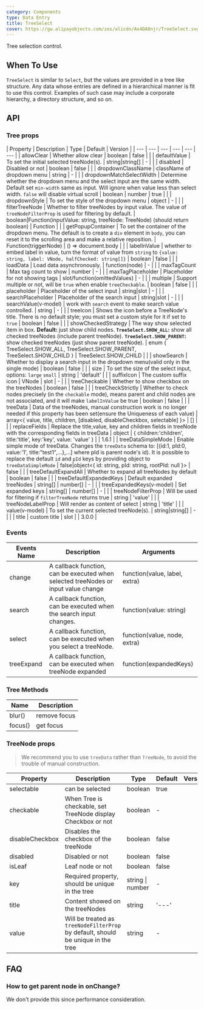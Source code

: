 ```yaml
---
category: Components
type: Data Entry
title: TreeSelect
cover: https://gw.alipayobjects.com/zos/alicdn/Ax4DA0njr/TreeSelect.svg
---
```


Tree selection control.

## When To Use

`TreeSelect` is similar to `Select`, but the values are provided in a tree like structure. Any data whose entries are defined in a hierarchical manner is fit to use this control. Examples of such case may include a corporate hierarchy, a directory structure, and so on.

## API

### Tree props

| Property | Description | Type | Default | Version |
| --- | --- | --- | --- | --- | --- |
| allowClear | Whether allow clear | boolean | false |  |
| defaultValue | To set the initial selected treeNode(s). | string\|string\[] | - |  |
| disabled | Disabled or not | boolean | false |  |
| dropdownClassName | className of dropdown menu | string | - |  |
| dropdownMatchSelectWidth | Determine whether the dropdown menu and the select input are the same width. Default set `min-width` same as input. Will ignore when value less than select width. `false` will disable virtual scroll | boolean \| number | true |  |
| dropdownStyle | To set the style of the dropdown menu | object | - |  |
| filterTreeNode | Whether to filter treeNodes by input value. The value of `treeNodeFilterProp` is used for filtering by default. | boolean\|Function(inputValue: string, treeNode: TreeNode) (should return boolean) | Function |  |
| getPopupContainer | To set the container of the dropdown menu. The default is to create a `div` element in `body`, you can reset it to the scrolling area and make a relative reposition. | Function(triggerNode) | () => document.body |  |
| labelInValue | whether to embed label in value, turn the format of value from `string` to `{value: string, label: VNode, halfChecked: string[]}` | boolean | false |  |
| loadData | Load data asynchronously. | function(node) | - |  |
| maxTagCount | Max tag count to show | number | - |  |
| maxTagPlaceholder | Placeholder for not showing tags | slot/function(omittedValues) | - |  |
| multiple | Support multiple or not, will be `true` when enable `treeCheckable`. | boolean | false |  |
| placeholder | Placeholder of the select input | string\|slot | - |  |
| searchPlaceholder | Placeholder of the search input | string\|slot | - |  |
| searchValue(v-model) | work with `search` event to make search value controlled. | string | - |  |
| treeIcon | Shows the icon before a TreeNode's title. There is no default style; you must set a custom style for it if set to `true` | boolean | false |  |
| showCheckedStrategy | The way show selected item in box. **Default:** just show child nodes. **`TreeSelect.SHOW_ALL`:** show all checked treeNodes (include parent treeNode). **`TreeSelect.SHOW_PARENT`:** show checked treeNodes (just show parent treeNode). | enum { TreeSelect.SHOW_ALL, TreeSelect.SHOW_PARENT, TreeSelect.SHOW_CHILD } | TreeSelect.SHOW_CHILD |  |
| showSearch | Whether to display a search input in the dropdown menu(valid only in the single mode) | boolean | false |  |
| size | To set the size of the select input, options: `large` `small` | string | 'default' |  |
| suffixIcon | The custom suffix icon | VNode \| slot | - |  |
| treeCheckable | Whether to show checkbox on the treeNodes | boolean | false |  |
| treeCheckStrictly | Whether to check nodes precisely (in the `checkable` mode), means parent and child nodes are not associated, and it will make `labelInValue` be true | boolean | false |  |
| treeData | Data of the treeNodes, manual construction work is no longer needed if this property has been set(ensure the Uniqueness of each value) | array\<{ value, title, children, \[disabled, disableCheckbox, selectable] }> | \[] |  |
| replaceFields | Replace the title,value, key and children fields in treeNode with the corresponding fields in treeData | object | { children:'children', title:'title', key:'key', value: 'value' } |  | 1.6.1 |
| treeDataSimpleMode | Enable simple mode of treeData. Changes the `treeData` schema to: \[{id:1, pId:0, value:'1', title:"test1",...},...] where pId is parent node's id). It is possible to replace the default `id` and `pId` keys by providing object to `treeDataSimpleMode` | false\|object\<{ id: string, pId: string, rootPId: null }> | false |  |
| treeDefaultExpandAll | Whether to expand all treeNodes by default | boolean | false |  |
| treeDefaultExpandedKeys | Default expanded treeNodes | string\[] \| number\[] | - |  |
| treeExpandedKeys(v-model) | Set expanded keys | string\[] \| number\[] | - |  |
| treeNodeFilterProp | Will be used for filtering if `filterTreeNode` returns true | string | 'value' |  |
| treeNodeLabelProp | Will render as content of select | string | 'title' |  |
| value(v-model) | To set the current selected treeNode(s). | string\|string\[] | - |  |
| title | custom title | slot |  | 3.0.0 |

### Events

| Events Name | Description | Arguments |
| --- | --- | --- |
| change | A callback function, can be executed when selected treeNodes or input value change | function(value, label, extra) |
| search | A callback function, can be executed when the search input changes. | function(value: string) |
| select | A callback function, can be executed when you select a treeNode. | function(value, node, extra) |
| treeExpand | A callback function, can be executed when treeNode expanded | function(expandedKeys) |

### Tree Methods

| Name    | Description  |
| ------- | ------------ |
| blur()  | remove focus |
| focus() | get focus    |

### TreeNode props

> We recommend you to use `treeData` rather than `TreeNode`, to avoid the trouble of manual construction.

| Property | Description | Type | Default | Version |
| --- | --- | --- | --- | --- |
| selectable | can be selected | boolean | true |  |
| checkable | When Tree is checkable, set TreeNode display Checkbox or not | boolean | - |  |
| disableCheckbox | Disables the checkbox of the treeNode | boolean | false |  |
| disabled | Disabled or not | boolean | false |  |
| isLeaf | Leaf node or not | boolean | false |  |
| key | Required property, should be unique in the tree | string \| number | - |  |
| title | Content showed on the treeNodes | string | '---' |  |
| value | Will be treated as `treeNodeFilterProp` by default, should be unique in the tree | string | - |  |

## FAQ

### How to get parent node in onChange?

We don't provide this since performance consideration.
